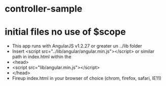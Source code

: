# controller-sample
initial files no use of $scope
================================
- This app runs with AngularJS v1.2.27 or greater un ../lib folder
- Insert &lt;script src="../lib/angular/angular.min.js"&gt;&lt;/script&gt; or similar path in index.html within the 
- &lt;head&gt;
- &lt;script src="lib/angular.min.js"&gt;&lt;/script&gt;
- &lt;/head&gt;
- Fireup index.html in your browser of choice (chrom, firefox, safari, IE11)

